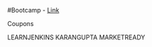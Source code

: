 #Bootcamp - [Link](https://www.udemy.com/course/jenkins-cicd-25-jenkinsfile-3-projects-interview-prep/?couponCode=KARANGUPTA)

Coupons 

LEARNJENKINS
KARANGUPTA
MARKETREADY


